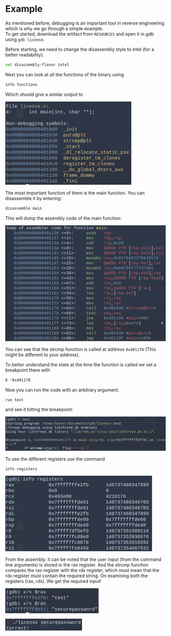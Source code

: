# Example
As mentioned before, debugging is an important tool in reverse engineering which is why we go through a simple example. \
To get started, download the artifact from ```RESOURCES``` and open it in gdb using ```gdb license```. 

Before starting, we need to change the disassembly style to Intel (for a better readability).
```sh
set disassembly-flavor intel
```
Next you can look at all the functions of the binary using
```sh
info functions
```
Which should give a similar output to

![Functions](../Images/gdb1.png)

The most important function of them is the main function. You can disassemble it by entering:
```sh
disassemble main
```
This will dump the assembly code of the main function:

![Assembly](../Images/gdb2.png)

You can see that the strcmp function is called at address ```0x401176``` (This might be different to your address).

To better understand the state at the time the function is called we set a breakpoint there with 
```sh
b *0x401176
```

Now you can run the code with an arbitrary argument:
```sh
run test
```
and see it hitting the breakpoint:

![Breakpoint](../Images/gdb3.png)

To see the different registers use the command
```sh
info registers
```

![Rgisters](../Images/gdb4.png)

From the assembly, it can be noted that the user input (from the command line arguments) is stored in the rax register. And the strcmp function compares the rax register with the rdx register, which must mean that the rdx register must contain the required string. On examining both the registers (rax, rdx). We get the required input!

![RAX](../Images/gdb5.png)

![Final](../Images/gdb6.png)




